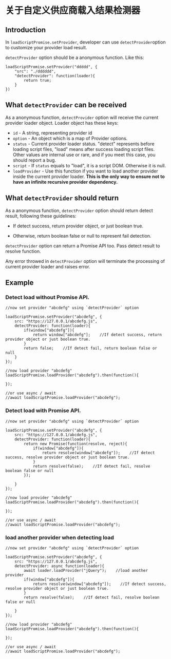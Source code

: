 # 关于自定义供应商载入结果检测器

## Introduction

In `loadScriptPromise.setProvider`, developer can use `detectProvider`option to customize your provider load result.

`detectProvider` option should be a anonymous function. Like this:

```
loadScriptPromise.setProvider("ddddd", {
    "src": "./dddddd",
    "detectProvider": function(loader){
        return true;
    }
})
```

## What `detectProvider` can be received

As a anonymous function, `detectProvider` option will receive the current provider loader object. Loader object has these keys:

* `id` - A string, representing provider id
* `option` - An object which is a map of Provider options.
* `status` - Current provider loader status. "detect" represents before loading script files, "load" means after success loading script files. Other values are internal use or rare, and if you meet this case, you should report a bug.
* `script` - If `status` equals to "load", it is a script DOM. Otherwise it is null.
* `loadProvider` - Use this function if you want to load another provider inside the current provider loader. **This is the only way to ensure not to have an infinite recursive provider dependency.**


## What `detectProvider` should return

As a anonymous function, `detectProvider` option should return detect result, following these guidelines:

  - If detect success, return provider object, or just boolean true.

  - Otherwise, return boolean false or null to represent fail detection.

`detectProvider` option can return a Promise API too. Pass detect result to resolve function.

Any error throwed in `detectProvider` option will terminate the processing of current provider loader and raises error.


## Example

### Detect load without Promise API.

```
//now set provider "abcdefg" using `detectProvider` option

loadScriptPromise.setProvider("abcdefg", {
    src: "https://127.0.0.1/abcdefg.js",
    detectProvider: function(loader){
        if(window["abcdefg"]){
            return window["abcdefg"];    //If detect success, return provider object or just boolean true.
        }
        return false;    //If detect fail, return boolean false or null
    }
});

//now load provider "abcdefg"
loadScriptPromise.loadProvider("abcdefg").then(function(){
    
});

//or use async / await
//await loadScriptPromise.loadProvider("abcdefg");

```

### Detect load with Promise API.

```
//now set provider "abcdefg" using `detectProvider` option

loadScriptPromise.setProvider("abcdefg", {
    src: "https://127.0.0.1/abcdefg.js",
    detectProvider: function(loader){
        return new Promise(function(resolve, reject){
            if(window["abcdefg"]){
                return resolve(window["abcdefg"]);    //If detect success, resolve provider object or just boolean true.
            }
            return resolve(false);    //If detect fail, resolve boolean false or null
        });

    }
});

//now load provider "abcdefg"
loadScriptPromise.loadProvider("abcdefg").then(function(){
    
});

//or use async / await
//await loadScriptPromise.loadProvider("abcdefg");

```


### load another provider when detecting load

```
//now set provider "abcdefg" using `detectProvider` option

loadScriptPromise.setProvider("abcdefg", {
    src: "https://127.0.0.1/abcdefg.js",
    detectProvider: async function(loader){
        await loader.loadProvider("jQuery");    //load another provider
        if(window["abcdefg"]){
            return resolve(window["abcdefg"]);    //If detect success, resolve provider object or just boolean true.
        }
        return resolve(false);    //If detect fail, resolve boolean false or null

    }
});

//now load provider "abcdefg"
loadScriptPromise.loadProvider("abcdefg").then(function(){
    
});

//or use async / await
//await loadScriptPromise.loadProvider("abcdefg");

```
